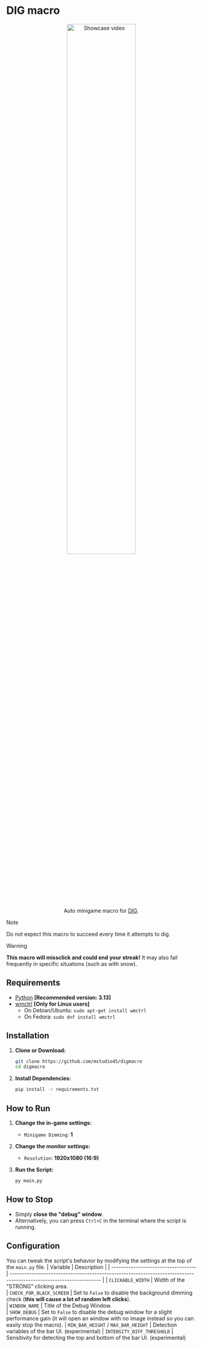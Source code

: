 # DIG macro
<p align="center">
  <img width="60%" src="assets/showcase.gif" alt="Showcase video"> <br />
  Auto minigame macro for <a href="https://www.roblox.com/games/126244816328678/DIG" target="_blank">DIG</a>.
</p>

> [!NOTE]
> Do not expect this macro to succeed every time it attempts to dig.

> [!WARNING]
> **This macro will missclick and could end your streak!** It may also fail frequently in specific situations (such as with snow).

## Requirements
 * [Python](https://www.python.org/) **[Recommended version: 3.13]**
 * [wmctrl](https://github.com/saravanabalagi/wmctrl) **[Only for Linux users]**
    - On Debian/Ubuntu: `sudo apt-get install wmctrl`
    - On Fedora: `sudo dnf install wmctrl`

## Installation
1.  **Clone or Download:**
    ```bash
    git clone https://github.com/mstudio45/digmacro
    cd digmacro
    ```
    
2.  **Install Dependencies:**
    ```bash
    pip install -r requirements.txt
    ```

## How to Run
1.  **Change the in-game settings:**
    * `Minigame Dimming`: **1**

2.  **Change the monitor settings:**
    * `Resolution`: **1920x1080 (16:9)**

3.  **Run the Script:**
    ```bash
    py main.py
    ```
## How to Stop
  * Simply **close the "debug" window**.
  * Alternatively, you can press `Ctrl+C` in the terminal where the script is running.

## Configuration
You can tweak the script's behavior by modifying the settings at the top of the `main.py` file.
| Variable                            | Description                                                                                                         |
| ----------------------------------- | ------------------------------------------------------------------------------------------------------------------- |
| `CLICKABLE_WIDTH`                   | Width of the "STRONG" clicking area.                                                                                
| `CHECK_FOR_BLACK_SCREEN`            | Set to `False` to disable the background dimming check (**this will cause a lot of random left clicks**).               
| `WINDOW_NAME`                       | Title of the Debug Window.                                                                                          
| `SHOW_DEBUG`                        | Set to `False` to disable the debug window for a slight performance gain (it will open an window with no image instead so you can easily stop the macro).
| `MIN_BAR_HEIGHT` / `MAX_BAR_HEIGHT` | Detection variables of the bar UI. (experimental)
| `INTENSITY_DIFF_THRESHOLD`          | Sensitivity for detecting the top and bottom of the bar UI. (experimental)
